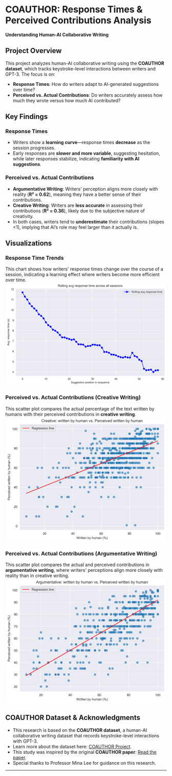 # COAUTHOR: Response Times & Perceived Contributions Analysis  
**Understanding Human-AI Collaborative Writing**

## Project Overview  
This project analyzes human-AI collaborative writing using the **COAUTHOR dataset**, which tracks keystroke-level interactions between writers and GPT-3. The focus is on:  
- **Response Times**: How do writers adapt to AI-generated suggestions over time?  
- **Perceived vs. Actual Contributions**: Do writers accurately assess how much they wrote versus how much AI contributed?  

## Key Findings  
### Response Times  
- Writers show a **learning curve**—response times **decrease** as the session progresses.  
- Early responses are **slower and more variable**, suggesting hesitation, while later responses stabilize, indicating **familiarity with AI suggestions**.  

### Perceived vs. Actual Contributions
- **Argumentative Writing**: Writers' perception aligns more closely with reality (**R² = 0.62**), meaning they have a better sense of their contributions.  
- **Creative Writing**: Writers are **less accurate** in assessing their contributions (**R² = 0.36**), likely due to the subjective nature of creativity.  
- In both cases, writers tend to **underestimate** their contributions (slopes <1), implying that AI’s role may feel larger than it actually is.  

## Visualizations  

### **Response Time Trends**  
This chart shows how writers' response times change over the course of a session, indicating a learning effect where writers become more efficient over time.  
![Response Time Trend](visualizations/rolling_avg_response_times.png)  

### **Perceived vs. Actual Contributions (Creative Writing)**  
This scatter plot compares the actual percentage of the text written by humans with their perceived contributions in **creative writing**.  
![Creative Perception](visualizations/human_vs_perceived_creative.png)  

### **Perceived vs. Actual Contributions (Argumentative Writing)**  
This scatter plot compares the actual and perceived contributions in **argumentative writing**, where writers' perceptions align more closely with reality than in creative writing.  
![Argumentative Perception](visualizations/human_vs_perceived.png)  

## COAUTHOR Dataset & Acknowledgments  

- This research is based on the **COAUTHOR dataset**, a human-AI collaborative writing dataset that records keystroke-level interactions with GPT-3.  
- Learn more about the dataset here: [COAUTHOR Project](https://coauthor.stanford.edu/).  
- This study was inspired by the original **COAUTHOR paper**: [Read the paper](https://arxiv.org/abs/2201.06796).   
- Special thanks to Professor Mina Lee for guidance on this research.  

---
